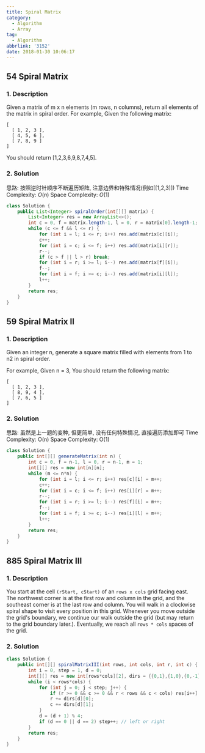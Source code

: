 ```yaml
---
title: Spiral Matrix
category:
  - Algorithm
  - Array
tag:
  - Algorithm
abbrlink: '3152'
date: 2018-01-30 10:06:17
---
```


## 54 Spiral Matrix
### 1. Description
Given a matrix of m x n elements (m rows, n columns), return all elements of the matrix in spiral order.
For example, Given the following matrix:
```text
[
  [ 1, 2, 3 ],
  [ 4, 5, 6 ],
  [ 7, 8, 9 ]
]
```
You should return [1,2,3,6,9,8,7,4,5].

### 2. Solution
思路: 按照逆时针顺序不断遍历矩阵, 注意边界和特殊情况(例如[[1,2,3]])
Time Complexity: $O(n)$
Space Complexity: $O(1)$
```java
class Solution {
    public List<Integer> spiralOrder(int[][] matrix) {
        List<Integer> res = new ArrayList<>();
        int c = 0, f = matrix.length-1, l = 0, r = matrix[0].length-1;
        while (c <= f && l <= r) {
            for (int i = l; i <= r; i++) res.add(matrix[c][i]);
            c++;
            for (int i = c; i <= f; i++) res.add(matrix[i][r]);
            r--;
            if (c > f || l > r) break;
            for (int i = r; i >= l; i--) res.add(matrix[f][i]);
            f--;
            for (int i = f; i >= c; i--) res.add(matrix[i][l]);
            l++; 
        }
        return res;
    }
}
```


## 59 Spiral Matrix II
### 1. Description
Given an integer n, generate a square matrix filled with elements from 1 to n2 in spiral order.

For example, Given n = 3, You should return the following matrix:
```text
[
  [ 1, 2, 3 ],
  [ 8, 9, 4 ],
  [ 7, 6, 5 ]
]
```

### 2. Solution
思路: 虽然是上一题的变种, 但更简单, 没有任何特殊情况, 直接遍历添加即可
Time Complexity: O(n)
Space Complexity: O(1)
```java
class Solution {
    public int[][] generateMatrix(int n) {
        int c = 0, f = n-1, l = 0, r = n-1, m = 1;
        int[][] res = new int[n][n];
        while (m <= n*n) {
            for (int i = l; i <= r; i++) res[c][i] = m++;
            c++;
            for (int i = c; i <= f; i++) res[i][r] = m++;
            r--;
            for (int i = r; i >= l; i--) res[f][i] = m++;
            f--;
            for (int i = f; i >= c; i--) res[i][l] = m++;
            l++;
        }
        return res;
    }
}
```


## 885 Spiral Matrix III
### 1. Description
You start at the cell `(rStart, cStart)` of an `rows x cols` grid facing east. The northwest corner is at the first row and column in the grid, and the southeast corner is at the last row and column.
You will walk in a clockwise spiral shape to visit every position in this grid. Whenever you move outside the grid's boundary, we continue our walk outside the grid (but may return to the grid boundary later.). Eventually, we reach all `rows * cols` spaces of the grid.

### 2. Solution
```java
class Solution {
    public int[][] spiralMatrixIII(int rows, int cols, int r, int c) {
        int i = 0, step = 1, d = 0;
        int[][] res = new int[rows*cols][2], dirs = {{0,1},{1,0},{0,-1},{-1,0}};
        while (i < rows*cols) {
            for (int j = 0; j < step; j++) {
                if (r >= 0 && c >= 0 && r < rows && c < cols) res[i++] = new int[]{r, c};
                r += dirs[d][0];
                c += dirs[d][1];
            }
            d = (d + 1) % 4;
            if (d == 0 || d == 2) step++; // left or right
        }
        return res;
    }
}
```

